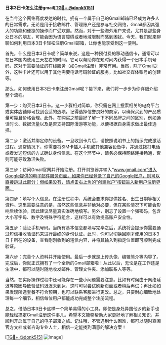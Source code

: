 **日本3日卡怎么注册gmail[[TG💪+ @donk5151](https://t.me/s/donk5151)]**

在当今这个网络高度发达的时代，拥有一个属于自己的Gmail邮箱已经成为许多人的日常需求。无论是用于接收邮件、管理账户还是参与社交网络，Gmail都因其强大的功能和便捷的操作而广受欢迎。然而，对于一些海外用户来说，尤其是那些身处日本的朋友，可能会因为语言障碍或者地域限制而感到困扰。今天，我们就来聊聊如何利用日本3日卡轻松注册Gmail邮箱，让你也能享受到这一便利。

首先，什么是日本3日卡呢？简单来说，这是一种预付费的移动通信卡，通常可以在日本国内使用三天左右的时间。它可以帮助你在短时间内获得一个日本手机号码，这对于需要验证的在线服务（如Gmail注册）非常有用。当然，除了Gmail之外，这种卡片还可以用于其他需要电话号码验证的服务，比如社交媒体账号的创建等。

那么，如何使用日本3日卡来注册Gmail呢？接下来，我们将一步步为你详细介绍整个流程。

第一步：购买日本3日卡。这一步骤相对简单，你只需在网上搜索相关的电商平台或实体店铺即可找到合适的选项。记得选择信誉良好的商家，以确保买到的产品质量可靠且价格合理。此外，在购买之前最好了解一下不同品牌之间的区别，例如通话时长、数据流量以及是否支持国际漫游等功能，以便根据自身需求做出最佳选择。

第二步：激活并绑定你的设备。一旦收到卡片后，请按照说明书上的指示完成激活过程。通常情况下，你需要将SIM卡插入手机或其他兼容设备中，并通过拨打电话或者发送短信的方式确认身份信息。在这个环节中，请务必保持网络连接畅通，否则可能导致激活失败。

第三步：访问Gmail官网并开始注册。打开浏览器并输入“www.gmail.com”进入Google提供的电子邮件服务页面。如果你已经登录了自己的Google账户，则可以直接跳过此部分；但如果没有，请点击右上角的“创建账户”按钮进入新用户注册界面。

第四步：填写个人信息。在注册过程中，系统会要求你提供姓名、出生日期等相关资料。这里需要注意的是，虽然这些信息并非绝对必要，但在某些情况下可能会影响后续体验，因此建议尽量真实准确地填写。另外，别忘了设置一个强密码，包含大小写字母、数字及特殊字符组合，这样可以有效提高账户安全性。

第五步：验证手机号码。当所有基本信息都填写完毕之后，系统将会提示你需要通过短信接收验证码来进行最终的身份认证。此时，你可以切换回刚才使用的日本3日卡所在的设备，查看刚刚收到的短信内容，并将其输入到指定位置即可顺利完成验证。

第六步：完善个人资料并开始使用。最后一步就是上传头像、编辑简介等内容了。完成后，你就正式拥有了一个全新的Gmail邮箱啦！从此以后，无论是在工作还是生活中，都可以随时随地收发邮件、管理文件夹、添加联系人等等。

当然，在实际操作过程中还可能存在一些小问题需要注意。比如有时候由于网络延迟等原因导致验证码迟迟未到达，这时可以尝试刷新页面或者稍后再试；再比如如果发现所选套餐不符合预期，也可以联系客服进行更改。总之，只要耐心细致地处理每一个细节，相信每位用户都能成功完成整个注册流程。

总之，借助日本3日卡这样一个简单易得的小工具，即使是身处异国他乡的新手也能轻松搞定Gmail注册这件事儿。希望本文能够帮助大家更好地了解相关知识，并顺利开启属于自己的电子邮箱之旅。记住哦，不管遇到什么困难，都可以随时查阅官方文档或者咨询专业人士，相信一定能找到满意的解决方案！

[[TG💪+ @donk5151](https://t.me/s/donk5151) ![Image](https://i.postimg.cc/rwNCRYN7/Snipaste-2025-04-30-17-27-05.png)]